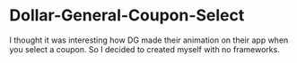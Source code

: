 # Dollar-General-Coupon-Select
I thought it was interesting how DG made their animation on their app when you select a coupon.
So I decided to created myself with no frameworks.
